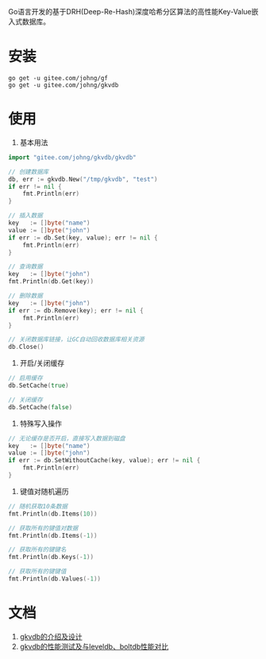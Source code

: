 Go语言开发的基于DRH(Deep-Re-Hash)深度哈希分区算法的高性能Key-Value嵌入式数据库。

# 安装
```
go get -u gitee.com/johng/gf
go get -u gitee.com/johng/gkvdb
````


# 使用
1. 基本用法
```go
import "gitee.com/johng/gkvdb/gkvdb"

// 创建数据库
db, err := gkvdb.New("/tmp/gkvdb", "test")
if err != nil {
    fmt.Println(err)
}

// 插入数据
key   := []byte("name")
value := []byte("john")
if err := db.Set(key, value); err != nil {
    fmt.Println(err)
}

// 查询数据
key   := []byte("john")
fmt.Println(db.Get(key))

// 删除数据
key   := []byte("john")
if err := db.Remove(key); err != nil {
    fmt.Println(err)
}

// 关闭数据库链接，让GC自动回收数据库相关资源
db.Close()
```


1. 开启/关闭缓存
```go
// 启用缓存
db.SetCache(true)

// 关闭缓存
db.SetCache(false)
```


1. 特殊写入操作
```go
// 无论缓存是否开启，直接写入数据到磁盘
key   := []byte("name")
value := []byte("john")
if err := db.SetWithoutCache(key, value); err != nil {
    fmt.Println(err)
}
```


1. 键值对随机遍历
```go
// 随机获取10条数据
fmt.Println(db.Items(10))

// 获取所有的键值对数据
fmt.Println(db.Items(-1))

// 获取所有的键键名
fmt.Println(db.Keys(-1))

// 获取所有的键键值
fmt.Println(db.Values(-1))
```

# 文档
1. [gkvdb的介绍及设计](http://johng.cn/gkvdb-brief/)
1. [gkvdb的性能测试及与leveldb、boltdb性能对比](http://johng.cn/gkvdb-performance-test/)
